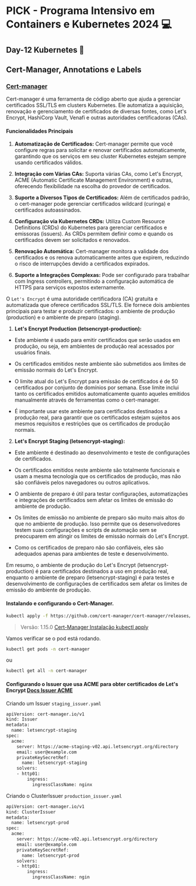 # PICK - Programa Intensivo em Containers e Kubernetes 2024 :computer:

## Day-12 Kubernetes :rocket:

## Cert-Manager, Annotations e Labels 

### [Cert-manager](https://cert-manager.io/)

Cert-manager é uma ferramenta de código aberto que ajuda a gerenciar certificados SSL/TLS em clusters Kubernetes. Ele automatiza a aquisição, renovação e gerenciamento de certificados de diversas fontes, como Let's Encrypt, HashiCorp Vault, Venafi e outras autoridades certificadoras (CAs).

#### Funcionalidades Principais

1. **Automatização de Certificados:** Cert-manager permite que você configure regras para solicitar e renovar certificados automaticamente, garantindo que os serviços em seu cluster Kubernetes estejam sempre usando certificados válidos.

2. **Integração com Várias CAs:** Suporta várias CAs, como Let's Encrypt, ACME (Automatic Certificate Management Environment) e outras, oferecendo flexibilidade na escolha do provedor de certificados.

3. **Suporte a Diversos Tipos de Certificados:** Além de certificados padrão, o cert-manager pode gerenciar certificados wildcard (curinga) e certificados autoassinados.

4. **Configuração via Kubernetes CRDs:** Utiliza Custom Resource Definitions (CRDs) do Kubernetes para gerenciar certificados e emissoras (issuers). As CRDs permitem definir como e quando os certificados devem ser solicitados e renovados.

5. **Renovação Automática:** Cert-manager monitora a validade dos certificados e os renova automaticamente antes que expirem, reduzindo o risco de interrupções devido a certificados expirados.

6. **Suporte a Integrações Complexas:** Pode ser configurado para trabalhar com Ingress controllers, permitindo a configuração automática de HTTPS para serviços expostos externamente.

O `Let's Encrypt` é uma autoridade certificadora (CA) gratuita e automatizada que oferece certificados SSL/TLS. Ele fornece dois ambientes principais para testar e produzir certificados: o ambiente de produção (production) e o ambiente de preparo (staging).

1. **Let's Encrypt Production (letsencrypt-production):**

- Este ambiente é usado para emitir certificados que serão usados em produção, ou seja, em ambientes de produção real acessados por usuários finais.

- Os certificados emitidos neste ambiente são submetidos aos limites de emissão normais do Let's Encrypt.

- O limite atual do Let's Encrypt para emissão de certificados é de 50 certificados por conjunto de domínios por semana. Esse limite inclui tanto os certificados emitidos automaticamente quanto aqueles emitidos manualmente através de ferramentas como o cert-manager.

- É importante usar este ambiente para certificados destinados a produção real, para garantir que os certificados estejam sujeitos aos mesmos requisitos e restrições que os certificados de produção normais.

2. **Let's Encrypt Staging (letsencrypt-staging):**

- Este ambiente é destinado ao desenvolvimento e teste de configurações de certificados.

- Os certificados emitidos neste ambiente são totalmente funcionais e usam a mesma tecnologia que os certificados de produção, mas não são confiáveis pelos navegadores ou outros aplicativos.

- O ambiente de preparo é útil para testar configurações, automatizações e integrações de certificados sem afetar os limites de emissão do ambiente de produção.

- Os limites de emissão no ambiente de preparo são muito mais altos do que no ambiente de produção. Isso permite que os desenvolvedores testem suas configurações e scripts de automação sem se preocuparem em atingir os limites de emissão normais do Let's Encrypt.

- Como os certificados de preparo não são confiáveis, eles são adequados apenas para ambientes de teste e desenvolvimento.

Em resumo, o ambiente de produção do Let's Encrypt (letsencrypt-production) é para certificados destinados a uso em produção real, enquanto o ambiente de preparo (letsencrypt-staging) é para testes e desenvolvimento de configurações de certificados sem afetar os limites de emissão do ambiente de produção.

#### Instalando e configurando o Cert-Manager.

```bash
kubectl apply -f https://github.com/cert-manager/cert-manager/releases/download/v1.15.0/cert-manager.yaml
```

> Versão: 1.15.0 [Cert-Manager Instalação kubectl apply](https://cert-manager.io/docs/installation/kubectl/)

Vamos verificar se o pod está rodando.

```bash
kubectl get pods -n cert-manager
```

ou

```bash
kubectl get all -n cert-manager
```

#### Configurando o Issuer que usa ACME para obter certificados de Let's Encrypt [Docs Issuer ACME](https://cert-manager.io/docs/configuration/acme/)

Criando um Issuer `staging_issuer.yaml`

```bash
apiVersion: cert-manager.io/v1
kind: Issuer
metadata:
  name: letsencrypt-staging
spec:
  acme:
    server: https://acme-staging-v02.api.letsencrypt.org/directory
    email: user@example.com
    privateKeySecretRef:
      name: letsencrypt-staging
    solvers:
    - http01:
        ingress:
          ingressClassName: nginx
```

Criando o ClusterIssuer `production_issuer.yaml`

```bash
apiVersion: cert-manager.io/v1
kind: ClusterIssuer
metadata:
  name: letsencrypt-prod
spec:
  acme:
    server: https://acme-v02.api.letsencrypt.org/directory
    email: user@example.com
    privateKeySecretRef:
      name: letsencrypt-prod
    solvers:
    - http01:
        ingress:
          ingressClassName: ngin


